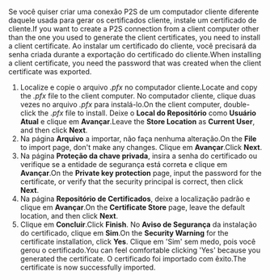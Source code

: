 <span data-ttu-id="d1f64-101">Se você quiser criar uma conexão P2S de um computador cliente diferente daquele usada para gerar os certificados cliente, instale um certificado de cliente.</span><span class="sxs-lookup"><span data-stu-id="d1f64-101">If you want to create a P2S connection from a client computer other than the one you used to generate the client certificates, you need to install a client certificate.</span></span> <span data-ttu-id="d1f64-102">Ao instalar um certificado do cliente, você precisará da senha criada durante a exportação do certificado do cliente.</span><span class="sxs-lookup"><span data-stu-id="d1f64-102">When installing a client certificate, you need the password that was created when the client certificate was exported.</span></span>

1. <span data-ttu-id="d1f64-103">Localize e copie o arquivo *.pfx* no computador cliente.</span><span class="sxs-lookup"><span data-stu-id="d1f64-103">Locate and copy the *.pfx* file to the client computer.</span></span> <span data-ttu-id="d1f64-104">No computador cliente, clique duas vezes no arquivo *.pfx* para instalá-lo.</span><span class="sxs-lookup"><span data-stu-id="d1f64-104">On the client computer, double-click the *.pfx* file to install.</span></span> <span data-ttu-id="d1f64-105">Deixe o **Local do Repositório** como **Usuário Atual** e clique em **Avançar**.</span><span class="sxs-lookup"><span data-stu-id="d1f64-105">Leave the **Store Location** as **Current User**, and then click **Next**.</span></span>
2. <span data-ttu-id="d1f64-106">Na página **Arquivo** a importar, não faça nenhuma alteração.</span><span class="sxs-lookup"><span data-stu-id="d1f64-106">On the **File** to import page, don't make any changes.</span></span> <span data-ttu-id="d1f64-107">Clique em **Avançar**.</span><span class="sxs-lookup"><span data-stu-id="d1f64-107">Click **Next**.</span></span>
3. <span data-ttu-id="d1f64-108">Na página **Proteção da chave privada**, insira a senha do certificado ou verifique se a entidade de segurança está correta e clique em **Avançar**.</span><span class="sxs-lookup"><span data-stu-id="d1f64-108">On the **Private key protection** page, input the password for the certificate, or verify that the security principal is correct, then click **Next**.</span></span>
4. <span data-ttu-id="d1f64-109">Na página **Repositório de Certificados**, deixe a localização padrão e clique em **Avançar**.</span><span class="sxs-lookup"><span data-stu-id="d1f64-109">On the **Certificate Store** page, leave the default location, and then click **Next**.</span></span>
5. <span data-ttu-id="d1f64-110">Clique em **Concluir**.</span><span class="sxs-lookup"><span data-stu-id="d1f64-110">Click **Finish**.</span></span> <span data-ttu-id="d1f64-111">No **Aviso de Segurança** da instalação do certificado, clique em **Sim**.</span><span class="sxs-lookup"><span data-stu-id="d1f64-111">On the **Security Warning** for the certificate installation, click **Yes**.</span></span> <span data-ttu-id="d1f64-112">Clique em 'Sim' sem medo, pois você gerou o certificado.</span><span class="sxs-lookup"><span data-stu-id="d1f64-112">You can feel comfortable clicking 'Yes' because you generated the certificate.</span></span> <span data-ttu-id="d1f64-113">O certificado foi importado com êxito.</span><span class="sxs-lookup"><span data-stu-id="d1f64-113">The certificate is now successfully imported.</span></span>